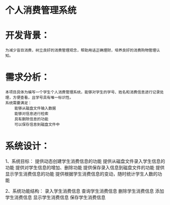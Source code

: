 # 个人消费管理系统 #

# 开发背景：
	为减少盲目消费，树立良好的消费管理观念，帮助用话正确理财，培养良好的消费购物管理认知。

# 需求分析：
	本项目具体为编写一个学生个人消费管理系统，能够对学生的学号、姓名和消费信息进行记录处理，方便查看，且学号具有唯一标识性。
	系统需要满足：
		能够从磁盘文件输入数据
		能够对信息进行检索
		具有删除信息的功能
		可以保存信息到磁盘文件中

# 系统设计：
1、系统目标：
	提供动态创建学生消费信息的功能
	提供从磁盘文件录入学生信息的功能
	提供对学生信息的增加、删除功能
	提供保存录入信息到磁盘文件的功能
	提供显示学生消费信息的功能
	提供根据学生消费信息的变动，随时统计学生人数的功能

2、系统功能结构：
	录入学生消费信息
	查询学生消费信息
	删除学生消费信息
	添加学生消费信息
	显示学生消费信息
	保存学生消费信息


